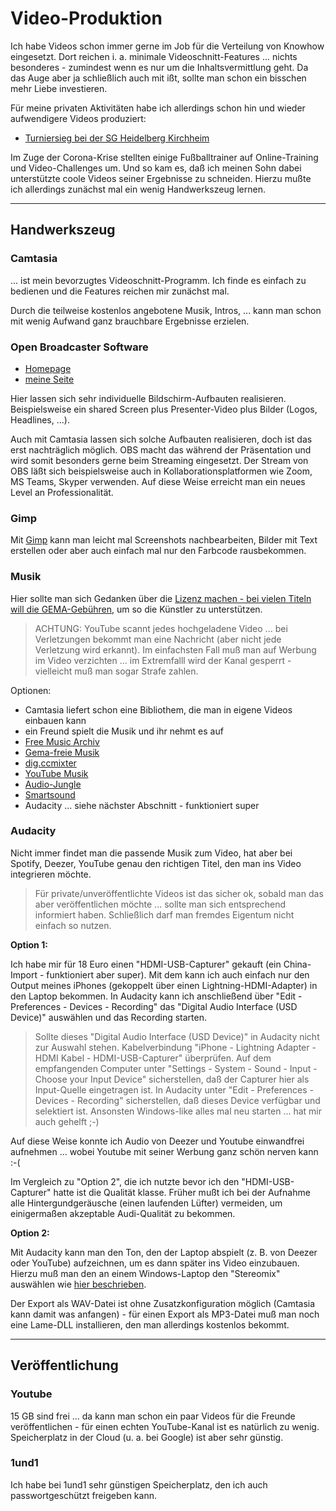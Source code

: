 # Video-Produktion

Ich habe Videos schon immer gerne im Job für die Verteilung von Knowhow eingesetzt. Dort reichen i. a. minimale Videoschnitt-Features ... nichts besonderes - zumindest wenn es nur um die Inhaltsvermittlung geht. Da das Auge aber ja schließlich auch mit ißt, sollte man schon ein bisschen mehr Liebe investieren.

Für meine privaten Aktivitäten habe ich allerdings schon hin und wieder aufwendigere Videos produziert:

* [Turniersieg bei der SG Heidelberg Kirchheim](https://youtu.be/4lzjqGXtXXk)

Im Zuge der Corona-Krise stellten einige Fußballtrainer auf Online-Training und Video-Challenges um. Und so kam es, daß ich meinen Sohn dabei unterstützte coole Videos seiner Ergebnisse zu schneiden. Hierzu mußte ich allerdings zunächst mal ein wenig Handwerkszeug lernen.

---

## Handwerkszeug

### Camtasia

... ist mein bevorzugtes Videoschnitt-Programm. Ich finde es einfach zu bedienen und die Features reichen mir zunächst mal.

Durch die teilweise kostenlos angebotene Musik, Intros, ... kann man schon mit wenig Aufwand ganz brauchbare Ergebnisse erzielen.

### Open Broadcaster Software

* [Homepage](https://obsproject.com/de)
* [meine Seite](obs.md)

Hier lassen sich sehr individuelle Bildschirm-Aufbauten realisieren. Beispielsweise ein shared Screen plus Presenter-Video plus Bilder (Logos, Headlines, ...).

Auch mit Camtasia lassen sich solche Aufbauten realisieren, doch ist das erst nachträglich möglich. OBS macht das während der Präsentation und wird somit besonders gerne beim Streaming eingesetzt. Der Stream von OBS läßt sich beispielsweise auch in Kollaborationsplatformen wie Zoom, MS Teams, Skyper verwenden. Auf diese Weise erreicht man ein neues Level an Professionalität.

### Gimp

Mit [Gimp](gimp.md) kann man leicht mal Screenshots nachbearbeiten, Bilder mit Text erstellen oder aber auch einfach mal nur den Farbcode rausbekommen.

### Musik

Hier sollte man sich Gedanken über die [Lizenz machen - bei vielen Titeln will die GEMA-Gebühren](https://judithsteiner.tv/videos-mit-musik-auf-youtube/), um so die Künstler zu unterstützen.

> ACHTUNG: YouTube scannt jedes hochgeladene Video ... bei Verletzungen bekommt man eine Nachricht (aber nicht jede Verletzung wird erkannt). Im einfachsten Fall muß man auf Werbung im Video verzichten ... im Extremfalll wird der Kanal gesperrt - vielleicht muß man sogar Strafe zahlen.

Optionen:

* Camtasia liefert schon eine Bibliothem, die man in eigene Videos einbauen kann
* ein Freund spielt die Musik und ihr nehmt es auf
* [Free Music Archiv](https://freemusicarchive.org/)
* [Gema-freie Musik](https://audiohub.de/kostenlose-gemafreie-musik)
* [dig.ccmixter](http://dig.ccmixter.org/)
* [YouTube Musik](https://www.youtube.com/audiolibrary/music)
* [Audio-Jungle](https://audiojungle.net/?osr=tn)
* [Smartsound](https://www.smartsound.com/royalty-free-music/)
* Audacity ... siehe nächster Abschnitt - funktioniert super

### Audacity

Nicht immer findet man die passende Musik zum Video, hat aber bei Spotify, Deezer, YouTube genau den richtigen Titel, den man ins Video integrieren möchte.

> Für private/unveröffentlichte Videos ist das sicher ok, sobald man das aber veröffentlichen möchte ... sollte man sich entsprechend informiert haben. Schließlich darf man fremdes Eigentum nicht einfach so nutzen.

**Option 1:**

Ich habe mir für 18 Euro einen "HDMI-USB-Capturer" gekauft (ein China-Import - funktioniert aber super). Mit dem kann ich auch einfach nur den Output meines iPhones (gekoppelt über einen Lightning-HDMI-Adapter) in den Laptop bekommen. In Audacity kann ich anschließend über "Edit - Preferences - Devices - Recording" das "Digital Audio Interface (USD Device)" auswählen und das Recording starten.

> Sollte dieses "Digital Audio Interface (USD Device)" in Audacity nicht zur Auswahl stehen. Kabelverbindung "iPhone - Lightning Adapter - HDMI Kabel - HDMI-USB-Capturer" überprüfen. Auf dem empfangenden Computer unter "Settings - System - Sound - Input - Choose your Input Device" sicherstellen, daß der Capturer hier als Input-Quelle eingetragen ist. In Audacity unter "Edit - Preferences - Devices - Recording" sicherstellen, daß dieses Device verfügbar und selektiert ist. Ansonsten Windows-like alles mal neu starten ... hat mir auch gehelft ;-)

Auf diese Weise konnte ich Audio von Deezer und Youtube einwandfrei aufnehmen ... wobei Youtube mit seiner Werbung ganz schön nerven kann :-(

Im Vergleich zu "Option 2", die ich nutzte bevor ich den "HDMI-USB-Capturer" hatte ist die Qualität klasse. Früher mußt ich bei der Aufnahme alle Hintergundgeräusche (einen laufenden Lüfter) vermeiden, um einigermaßen akzeptable Audi-Qualität zu bekommen.

**Option 2:**

Mit Audacity kann man den Ton, den der Laptop abspielt (z. B. von Deezer oder YouTube) aufzeichnen, um es dann später ins Video einzubauen. Hierzu muß man den an einem Windows-Laptop den "Stereomix" auswählen wie [hier beschrieben](https://praxistipps.chip.de/pc-sound-aufnehmen-so-gehts_31318).

Der Export als WAV-Datei ist ohne Zusatzkonfiguration möglich (Camtasia kann damit was anfangen) - für einen Export als MP3-Datei muß man noch eine Lame-DLL installieren, den man allerdings kostenlos bekommt.

---

## Veröffentlichung

### Youtube

15 GB sind frei ... da kann man schon ein paar Videos für die Freunde veröffentlichen - für einen echten YouTube-Kanal ist es natürlich zu wenig. Speicherplatz in der Cloud (u. a. bei Google) ist aber sehr günstig.

### 1und1

Ich habe bei 1und1 sehr günstigen Speicherplatz, den ich auch passwortgeschützt freigeben kann.
